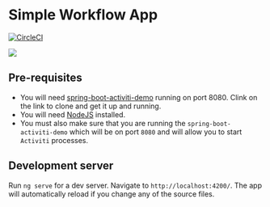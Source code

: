# Simple Workflow App

[![CircleCI](https://circleci.com/gh/Artemas-Muzanenhamo/simple-workflow-ng-app/tree/develop.svg?style=svg)](https://circleci.com/gh/Artemas-Muzanenhamo/simple-workflow-ng-app/tree/develop)


<p align-"center">
  <img src="https://user-images.githubusercontent.com/29547780/45252623-9e0a5400-b351-11e8-960d-e6ce61cb2417.png"/>
</p>

## Pre-requisites

* You will need [spring-boot-activiti-demo](https://github.com/Artemas-Muzanenhamo/spring-boot-activiti-demo) running on port 8080. Clink on the link to clone and get it up and running. 
* You will need [NodeJS](https://nodejs.org/en/download/) installed.
* You must also make sure that you are running the `spring-boot-activiti-demo`
which will be on port `8080` and will allow you to start `Activiti` processes.

## Development server

Run `ng serve` for a dev server. Navigate to `http://localhost:4200/`. The app will automatically reload if you change any of the source files.

